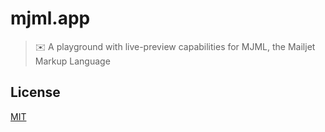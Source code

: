 # mjml.app

> ✉️ A playground with live-preview capabilities for MJML, the Mailjet Markup Language

## License

[MIT](LICENSE)
